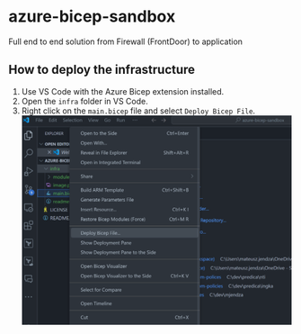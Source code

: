 # azure-bicep-sandbox
Full end to end solution from Firewall (FrontDoor) to application

## How to deploy the infrastructure
1. Use VS Code with the Azure Bicep extension installed.
2. Open the `infra` folder in VS Code.
3. Right click on the `main.bicep` file and select `Deploy Bicep File`.
![screen](doc/run-bicep-vs-code.png)

